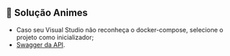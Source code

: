 
## 👺 Solução Animes
- Caso seu Visual Studio não reconheça o docker-compose, selecione o projeto como inicializador;
-  [Swagger da API](https://localhost:8081/swagger/index.html).